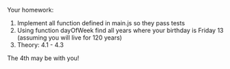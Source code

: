 Your homework:
1. Implement all function defined in main.js so they pass tests
2. Using function dayOfWeek find all years where your birthday is Friday 13 (assuming you will live for 120 years)
3. Theory: 4.1 - 4.3

The 4th may be with you!